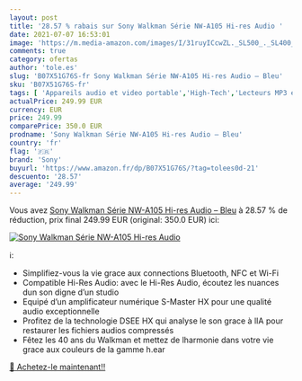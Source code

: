 ```yaml
---
layout: post
title: '28.57 % rabais sur Sony Walkman Série NW-A105 Hi-res Audio '
date: 2021-07-07 16:53:01
image: 'https://m.media-amazon.com/images/I/31ruyICcwZL._SL500_._SL400_.jpg'
comments: true
category: ofertas
author: 'tole.es'
slug: 'B07X51G76S-fr Sony Walkman Série NW-A105 Hi-res Audio – Bleu'
sku: 'B07X51G76S-fr'
tags: [ 'Appareils audio et video portable','High-Tech','Lecteurs MP3 et MP4','sony', ]
actualPrice: 249.99 EUR
currency: EUR
price: 249.99
comparePrice: 350.0 EUR
prodname: 'Sony Walkman Série NW-A105 Hi-res Audio – Bleu'
country: 'fr'
flag: '🇫🇷'
brand: 'Sony'
buyurl: 'https://www.amazon.fr/dp/B07X51G76S/?tag=tolees0d-21'
descuento: '28.57'
average: '249.99'
---
```


Vous avez [Sony Walkman Série NW-A105 Hi-res Audio – Bleu](https://www.amazon.fr/dp/B07X51G76S/?tag=tolees0d-21)  à  28.57 % de réduction, prix final  249.99 EUR (original: 350.0 EUR) ici:

[![Sony Walkman Série NW-A105 Hi-res Audio ](https://m.media-amazon.com/images/I/31ruyICcwZL._SL500_._SL400_.jpg)](https://www.amazon.fr/dp/B07X51G76S/?tag=tolees0d-21)

ℹ️:

- Simplifiez-vous la vie grace aux connections Bluetooth, NFC et Wi-Fi
- Compatible Hi-Res Audio: avec le Hi-Res Audio, écoutez les nuances dun son digne d’un studio
- Equipé d’un amplificateur numérique S-Master HX pour une qualité audio exceptionnelle
- Profitez de la technologie DSEE HX qui analyse le son grace à lIA pour restaurer les fichiers audios compressés
- Fêtez les 40 ans du Walkman et mettez de lharmonie dans votre vie grace aux couleurs de la gamme h.ear

[🛒 Achetez-le maintenant!!](https://www.amazon.fr/dp/B07X51G76S/?tag=tolees0d-21)
